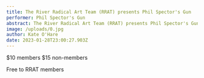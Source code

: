 ```yaml
---
title: The River Radical Art Team (RRAT) presents Phil Spector's Gun
performer: Phil Spector's Gun
abstract: The River Radical Art Team (RRAT) presents Phil Spector's Gun
image: /uploads/0.jpg
author: Kate O'Hare
date: 2023-01-28T23:00:27.903Z
---
```

$10 members
$15 non-members

F﻿ree to RRAT members